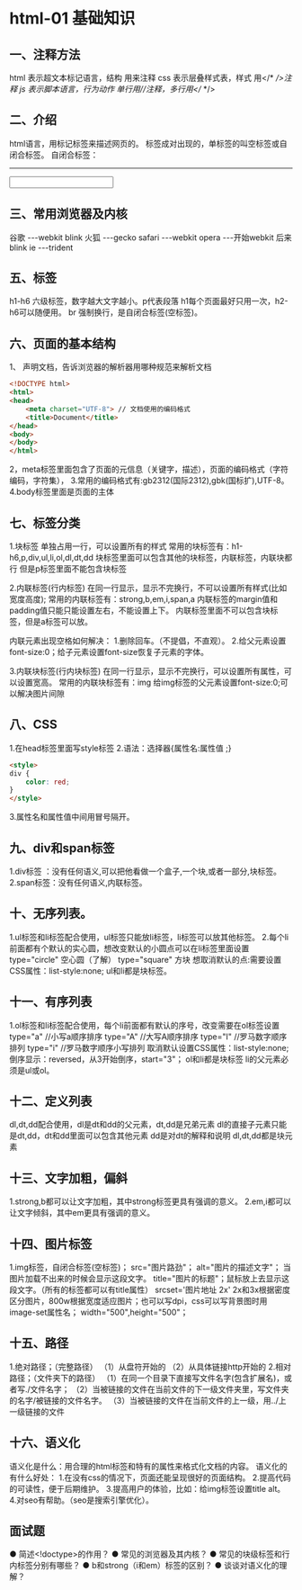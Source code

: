 # html-01 基础知识
## 一、注释方法
html 表示超文本标记语言，结构 用<!-- -->来注释
css 表示层叠样式表，样式 用</* */>注释
js      表示脚本语言，行为动作 单行用//注释，多行用</* */>


## 二、介绍
html语言，用标记标签来描述网页的。
标签成对出现的，单标签的叫空标签或自闭合标签。
自闭合标签：<br><hr><input><img><meta><link>



## 三、常用浏览器及内核
谷歌 ---webkit blink
火狐 ---gecko
safari ---webkit
opera ---开始webkit 后来blink
ie ---trident


## 五、标签
h1-h6 六级标签，数字越大文字越小。p代表段落
h1每个页面最好只用一次，h2-h6可以随便用。
br 强制换行，是自闭合标签(空标签)。


## 六、页面的基本结构
1、<!DOCTYPE html> 声明文档，告诉浏览器的解析器用哪种规范来解析文档
```html
<!DOCTYPE html>
<html>
<head>
    <meta charset="UTF-8"> // 文档使用的编码格式
    <title>Document</title>
</head>
<body>
</body>
</html>
```
2，meta标签里面包含了页面的元信息（关键字，描述），页面的编码格式（字符编码，字符集），
3.常用的编码格式有:gb2312(国际2312),gbk(国标扩),UTF-8。
4.body标签里面是页面的主体


## 七、标签分类
1.块标签
单独占用一行，可以设置所有的样式
常用的块标签有：h1-h6,p,div,ul,li,ol,dl,dt,dd
块标签里面可以包含其他的块标签，内联标签，内联块都行
但是p标签里面不能包含块标签

2.内联标签(行内标签)
在同一行显示，显示不完换行，不可以设置所有样式(比如宽度高度);
常用的内联标签有：strong,b,em,i,span,a
内联标签的margin值和padding值只能只能设置左右，不能设置上下。
内联标签里面不可以包含块标签，但是a标签可以放。

内联元素出现空格如何解决：
1.删除回车。（不提倡，不直观）。
2.给父元素设置font-size:0；给子元素设置font-size恢复子元素的字体。


3.内联块标签(行内块标签)
在同一行显示，显示不完换行，可以设置所有属性，可以设置宽高。
常用的内联块标签有：img
给img标签的父元素设置font-size:0;可以解决图片间隙

## 八、CSS
1.在head标签里面写style标签
2.语法：选择器{属性名:属性值 ;}

```html
<style>
div {
    color: red;
}
</style>
```
3.属性名和属性值中间用冒号隔开。


## 九、div和span标签
1.div标签 ：没有任何语义,可以把他看做一个盒子,一个块,或者一部分,块标签。
2.span标签：没有任何语义,内联标签。


## 十、无序列表。
1.ul标签和li标签配合使用，ul标签只能放li标签，li标签可以放其他标签。
2.每个li前面都有个默认的实心圆，想改变默认的小圆点可以在li标签里面设置
type="circle" 空心圆（了解）
type="square" 方块
想取消默认的点:需要设置CSS属性：list-style:none;
ul和li都是块标签。


## 十一、有序列表
1.ol标签和li标签配合使用，每个li前面都有默认的序号，改变需要在ol标签设置
type="a" //小写a顺序排序
type="A" //大写A顺序排序
type="I" //罗马数字顺序排列
type="i" //罗马数字顺序小写排列
取消默认设置CSS属性：list-style:none;
倒序显示：reversed，从3开始倒序，start="3"；
ol和li都是块标签
li的父元素必须是ul或ol。


## 十二、定义列表
dl,dt,dd配合使用，dl是dt和dd的父元素，dt,dd是兄弟元素
dl的直接子元素只能是dt,dd，dt和dd里面可以包含其他元素
dd是对dt的解释和说明
dl,dt,dd都是块元素


## 十三、文字加粗，偏斜
1.strong,b都可以让文字加粗，其中strong标签更具有强调的意义。
2.em,i都可以让文字倾斜，其中em更具有强调的意义。


## 十四、图片标签
1.img标签，自闭合标签(空标签)；
src="图片路劲"；
alt="图片的描述文字"； 当图片加载不出来的时候会显示这段文字。
title="图片的标题"；鼠标放上去显示这段文字。（所有的标签都可以有title属性）
srcset='图片地址 2x' 2x和3x根据密度区分图片，800w根据宽度适应图片；也可以写dpi，css可以写背景图时用image-set属性名；
width="500",height="500"；


## 十五、路径
1.绝对路径；（完整路径）
    （1）从盘符开始的 （2）从具体链接http开始的
2.相对路径；（文件夹下的路径）
（1）在同一个目录下直接写文件名字(包含扩展名)，或者写./文件名字；
（2）当被链接的文件在当前文件的下一级文件夹里，写文件夹的名字/被链接的文件名字。
（3）当被链接的文件在当前文件的上一级，用../上一级链接的文件


## 十六、语义化
语义化是什么：用合理的html标签和特有的属性来格式化文档的内容。
语义化的有什么好处：
1.在没有css的情况下，页面还能呈现很好的页面结构。
2.提高代码的可读性，便于后期维护。
3.提高用户的体验，比如：给img标签设置title alt。
4.对seo有帮助。（seo是搜索引擎优化）。


## 面试题
● 简述<!doctype>的作用？
● 常见的浏览器及其内核？
● 常见的块级标签和行内标签分别有哪些？
● b和strong（i和em）标签的区别？
● 谈谈对语义化的理解？